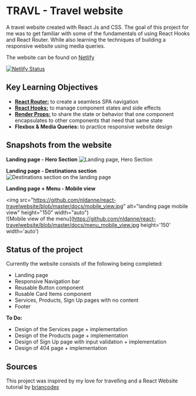 # TRAVL - Travel website
A travel website created with React Js and CSS. The goal of this project for me was to get familiar with some of the fundamentals of using React Hooks and React Router. While also learning the techniques of building a responsive website using media queries. 

The website can be found on [Netlify](https://nostalgic-hopper-ff2f23.netlify.app/) 

[![Netlify Status](https://api.netlify.com/api/v1/badges/9b90e40d-95d2-447f-8c8a-6f4681cdf2ac/deploy-status)](https://app.netlify.com/sites/nostalgic-hopper-ff2f23/deploys)


## Key Learning Objectives
* [**React Router:**](https://reactrouter.com/docs/en/v6/getting-started/overview) to create a seamless SPA navigation 
* [**React Hooks:**](https://hu.reactjs.org/docs/hooks-reference.html) to manage component states and side effects
* [**Render Props:**](https://hu.reactjs.org/docs/render-props.html) to share the state or behavior that one component encapsulates to other components that need that same state
* **Flexbox & Media Queries:** to practice responsive website design


## Snapshots from the website
**Landing page - Hero Section**
![Landing page, Hero Section](https://github.com/nldanne/react-travelwebsite/blob/master/docs/desktop_view.jpg)


**Landing page - Destinations section**
![Destinations section on the landing page](https://github.com/nldanne/react-travelwebsite/blob/master/docs/destinations.jpg)

**Landing page + Menu - Mobile view**

<img src="https://github.com/nldanne/react-travelwebsite/blob/master/docs/mobile_view.jpg" alt="landing page mobile view" height="150" width="auto")  
                                                                                               ![Mobile view of the menu](https://github.com/nldanne/react-travelwebsite/blob/master/docs/menu_mobile_view.jpg height='150' width='auto')


## Status of the project
Currently the website consists of the following being completed: 
* Landing page
* Responsive Navigation bar
* Reusable Button component
* Rusable Card Items component
* Services, Products, Sign Up pages with no content
* Footer

**To Do:**
* Design of the Services page + implementation
* Design of the Products page + implementation
* Design of Sign Up page with input validation + implementation
* Design of 404 page + implementation


## Sources
This project was inspired by my love for travelling and a React Website tutorial by [briancodex](https://github.com/briancodex)
